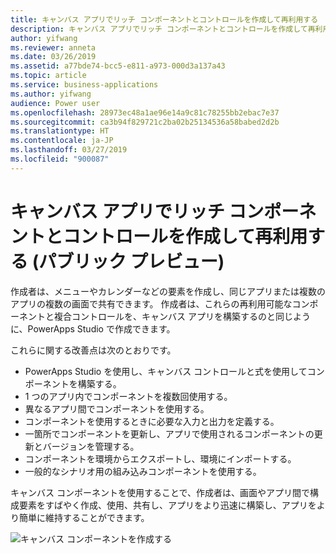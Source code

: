 ```yaml
---
title: キャンバス アプリでリッチ コンポーネントとコントロールを作成して再利用する
description: キャンバス アプリでリッチ コンポーネントとコントロールを作成して再利用する
author: yifwang
ms.reviewer: anneta
ms.date: 03/26/2019
ms.assetid: a77bde74-bcc5-e811-a973-000d3a137a43
ms.topic: article
ms.service: business-applications
ms.author: yifwang
audience: Power user
ms.openlocfilehash: 28973ec48a1ae96e14a9c81c78255bb2ebac7e37
ms.sourcegitcommit: ca3b94f829721c2ba02b25134536a58babed2d2b
ms.translationtype: HT
ms.contentlocale: ja-JP
ms.lasthandoff: 03/27/2019
ms.locfileid: "900087"
---
```

# <a name="compose-and-reuse-rich-components-and-controls-in-canvas-apps-public-preview"></a>キャンバス アプリでリッチ コンポーネントとコントロールを作成して再利用する (パブリック プレビュー)




作成者は、メニューやカレンダーなどの要素を作成し、同じアプリまたは複数のアプリの複数の画面で共有できます。 作成者は、これらの再利用可能なコンポーネントと複合コントロールを、キャンバス アプリを構築するのと同じように、PowerApps Studio で作成できます。

これらに関する改善点は次のとおりです。

- PowerApps Studio を使用し、キャンバス コントロールと式を使用してコンポーネントを構築する。
- 1 つのアプリ内でコンポーネントを複数回使用する。
- 異なるアプリ間でコンポーネントを使用する。
- コンポーネントを使用するときに必要な入力と出力を定義する。
- 一箇所でコンポーネントを更新し、アプリで使用されるコンポーネントの更新とバージョンを管理する。
- コンポーネントを環境からエクスポートし、環境にインポートする。
- 一般的なシナリオ用の組み込みコンポーネントを使用する。

キャンバス コンポーネントを使用することで、作成者は、画面やアプリ間で構成要素をすばやく作成、使用、共有し、アプリをより迅速に構築し、アプリをより簡単に維持することができます。

![キャンバス コンポーネントを作成する](media/createcomponent.JPG "キャンバス コンポーネントを作成する")
